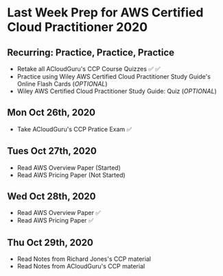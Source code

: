 # Last Week Prep for AWS Certified Cloud Practitioner 2020 

## **Recurring:** Practice, Practice, Practice
- Retake all ACloudGuru's CCP Course Quizzes ✅ ✅
- Practice using Wiley AWS Certified Cloud Practitioner Study Guide's Online Flash Cards (*OPTIONAL*)
- Wiley AWS Certified Cloud Practitioner Study Guide: Quiz (*OPTIONAL*)

## Mon Oct 26th, 2020
- Take ACloudGuru's CCP Pratice Exam ✅

## Tues Oct 27th, 2020
- Read AWS Overview Paper (Started)
- Read AWS Pricing Paper (Not Started)

## Wed Oct 28th, 2020
- Read AWS Overview Paper ✅
- Read AWS Pricing Paper ✅ 

## Thu Oct 29th, 2020
- Read Notes from Richard Jones's CCP material
- Read Notes from ACloudGuru's CCP material



